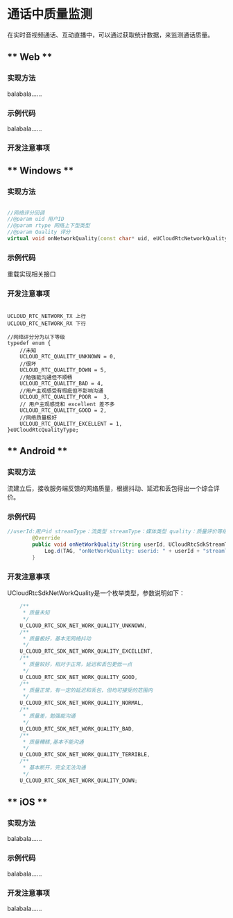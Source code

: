# 通话中质量监测

在实时音视频通话、互动直播中，可以通过获取统计数据，来监测通话质量。


<!-- tabs:start -->

## ** Web **

### 实现方法

balabala……    

### 示例代码

balabala……    

### 开发注意事项


## ** Windows **

### 实现方法

```c++

//网络评分回调
//@param uid 用户ID
//@param rtype 网络上下型类型
//@param Quality 评分
virtual void onNetworkQuality(const char* uid, eUCloudRtcNetworkQuality&rtype, eUCloudRtcQualityType& Quality) {}

```
### 示例代码

重载实现相关接口

### 开发注意事项

```

UCLOUD_RTC_NETWORK_TX 上行
UCLOUD_RTC_NETWORK_RX 下行

//网络评分分为以下等级
typedef enum {
	//未知
	UCLOUD_RTC_QUALITY_UNKNOWN = 0, 
	//很坏
	UCLOUD_RTC_QUALITY_DOWN = 5,  
	//勉强能沟通但不顺畅
	UCLOUD_RTC_QUALITY_BAD = 4,  
	//用户主观感受有瑕疵但不影响沟通
	UCLOUD_RTC_QUALITY_POOR =  3, 
	// 用户主观感觉和 excellent 差不多
	UCLOUD_RTC_QUALITY_GOOD = 2, 
	//网络质量极好
	UCLOUD_RTC_QUALITY_EXCELLENT = 1, 
}eUCloudRtcQualityType; 

```
## ** Android **

### 实现方法

流建立后，接收服务端反馈的网络质量，根据抖动、延迟和丢包得出一个综合评价。

### 示例代码

```java
//userId:用户id streamType：流类型 streamType：媒体类型 quality：质量评价等级
        @Override
        public void onNetWorkQuality(String userId, UCloudRtcSdkStreamType streamType, UCloudRtcSdkMediaType mediaType, UCloudRtcSdkNetWorkQuality quality) {
            Log.d(TAG, "onNetWorkQuality: userid: " + userId + "streamType: " + streamType + "mediatype : "+ mediaType + " quality: " + quality);
        }

```    
### 开发注意事项

UCloudRtcSdkNetWorkQuality是一个枚举类型，参数说明如下：

```java
    /**
     * 质量未知
     */
    U_CLOUD_RTC_SDK_NET_WORK_QUALITY_UNKNOWN,
    /**
     * 质量极好，基本无网络抖动
     */
    U_CLOUD_RTC_SDK_NET_WORK_QUALITY_EXCELLENT,
    /**
     * 质量较好，相对于正常，延迟和丢包更低一点
     */
    U_CLOUD_RTC_SDK_NET_WORK_QUALITY_GOOD,
    /**
     * 质量正常，有一定的延迟和丢包，但均可接受的范围内
     */
    U_CLOUD_RTC_SDK_NET_WORK_QUALITY_NORMAL,
    /**
     * 质量差，勉强能沟通
     */
    U_CLOUD_RTC_SDK_NET_WORK_QUALITY_BAD,
    /**
     * 质量糟糕,基本不能沟通
     */
    U_CLOUD_RTC_SDK_NET_WORK_QUALITY_TERRIBLE,
    /**
     * 基本断开，完全无法沟通
     */
    U_CLOUD_RTC_SDK_NET_WORK_QUALITY_DOWN;

```  



## ** iOS **

### 实现方法

balabala……    

### 示例代码

balabala……    

### 开发注意事项

balabala……  



<!-- tabs:end -->

